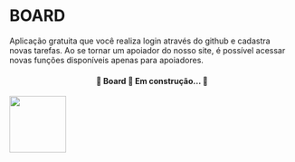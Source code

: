 # BOARD 
Aplicação gratuita que você realiza login através do github e cadastra novas tarefas. Ao se tornar um apoiador do nosso site, é possível acessar novas funções disponíveis apenas para apoiadores.

<h4 align="center"> 
	🚧  Board 🚀 Em construção...  🚧
</h4>

<img height="100" width="100" src="https://cdn.jsdelivr.net/gh/devicons/devicon/icons/nextjs/nextjs-original-wordmark.svg" />
          
